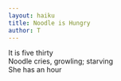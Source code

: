 ```yaml
---
layout: haiku
title: Noodle is Hungry
author: T
---
```


It is five thirty <br>
Noodle cries, growling; starving <br>
She has an hour <br>
